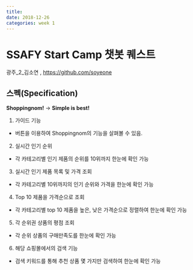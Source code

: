 ```yaml
---
title: 
date: 2018-12-26
categories: week 1
---
```

# SSAFY Start Camp 챗봇 퀘스트

광주_2_김소연 , https://github.com/soyeone

## 스펙(Specification)

**Shoppingnom!** -> **Simple is best!**
1. 가이드 기능
  + 버튼을 이용하여 Shoppingnom의 기능을 살펴볼 수 있음.
2. 실시간 인기 순위
  + 각 카테고리별 인기 제품의 순위를 10위까지 한눈에 확인 가능 
3. 실시간 인기 제품 목록 및 가격 조회
  + 각 카테고리별 10위까지의 인기 순위와 가격을 한눈에 확인 가능
4. Top 10 제품을 가격순으로 조회
  + 각 카테고리별 top 10 제품을 높은, 낮은 가격순으로 정렬하여 한눈에 확인 가능
5. 각 순위권 상품의 평점 조회
  + 각 순위 상품의 구매만족도를 한눈에 확인 가능
6. 해당 쇼핑몰에서의 검색 기능
  + 검색 키워드를 통해 추천 상품 몇 가지만 검색하여 한눈에 확인 가능
